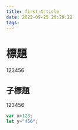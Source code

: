 ```yaml
---
title: first-Article
date: 2022-09-25 20:29:22
tags:
---
```


# 標題

123456

## 子標題

123456

``` js
var x=123;
let y="456";
```